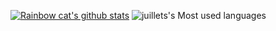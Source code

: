 

<!--
**juillets/juillets** is a ✨ _special_ ✨ repository because its `README.md` (this file) appears on your GitHub profile.

Here are some ideas to get you started:

- 🔭 I’m currently working on ...
- 🌱 I’m currently learning ...
- 👯 I’m looking to collaborate on ...
- 🤔 I’m looking for help with ...
- 💬 Ask me about ...
- 📫 How to reach me: ...
- 😄 Pronouns: ...
- ⚡ Fun fact: ...
-->
[![Rainbow cat's github stats](https://github-readme-stats.vercel.app/api?username=juillets&show_icons=true)](https://github.com/anuraghazra/github-readme-stats)
![juillets's Most used languages](https://github-readme-stats.vercel.app/api/top-langs/?username=juillets&layout=compact&hide_border=true&langs_count=10)
